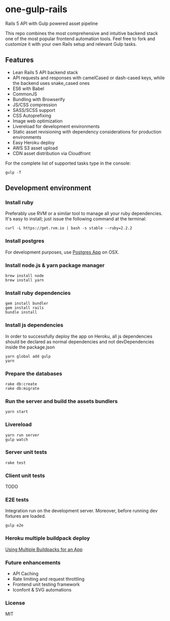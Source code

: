 # one-gulp-rails
Rails 5 API with Gulp powered asset pipeline

This repo combines the most comprehensive and intuitive backend stack one of the most popular frontend automation tools. Feel free to fork and customize it with your own Rails setup and relevant Gulp tasks.

## Features
- Lean Rails 5 API backend stack
- API requests and responses with camelCased or dash-cased keys, while the backend uses snake_cased ones
- ES6 with Babel
- CommonJS
- Bundling with Browserify
- JS/CSS compression
- SASS/SCSS support
- CSS Autoprefixing
- Image web optimization
- Livereload for development environments
- Static asset revisioning with dependency considerations for production environments
- Easy Heroku deploy
- AWS S3 asset upload
- CDN asset distribution via Cloudfront

For the complete list of supported tasks type in the console:

`gulp -T`

## Development environment

### Install ruby

Preferably use RVM or a similar tool to manage all your ruby dependencies. It's easy to install; just issue the following command at the terminal:

`curl -L https://get.rvm.io | bash -s stable --ruby=2.2.2`

### Install postgres
For development purposes, use [Postgres App](http://postgresapp.com/) on OSX.

### Install node.js & yarn package manager
```
brew install node
brew install yarn
```

### Install ruby dependencies
```
gem install bundler
gem install rails
bundle install
```

### Install js dependencies

In order to successfully deploy the app on Heroku, all js dependencies should be declared as normal dependencies and not devDependencies inside the package.json

```
yarn global add gulp
yarn
```

### Prepare the databases
```
rake db:create
rake db:migrate
```

### Run the server and build the assets bundlers
```
yarn start
```

### Livereload
```
yarn run server
gulp watch
```

### Server unit tests
```
rake test
```

### Client unit tests
TODO

### E2E tests
Integration run on the development server. Moreover, before running dev fixtures are loaded.

```
gulp e2e
```

### Heroku multiple buildpack deploy
[Using Multiple Buildpacks for an App](https://devcenter.heroku.com/articles/using-multiple-buildpacks-for-an-app)

### Future enhancements
- API Caching
- Rate limiting and request throttling
- Frontend unit testing framework
- Iconfont & SVG automations

### License
MIT
